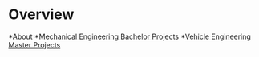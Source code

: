 # Overview
*[About](./about/index.md)
*[Mechanical Engineering Bachelor Projects](./bachelor/index.md)
*[Vehicle Engineering Master Projects](./master/index.md)
